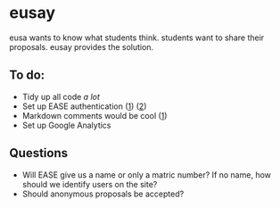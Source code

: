 eusay
=====
eusa wants to know what students think. students want to share their proposals. eusay provides the solution.


To do:
------
* Tidy up all code *a lot*
* Set up EASE authentication ([1][ease1]) ([2][ease2])
* Markdown comments would be cool ([1][django_markdown])
* Set up Google Analytics


Questions
------------
* Will EASE give us a name or only a matric number? If no name, how should we identify users on the site?
* Should anonymous proposals be accepted?


[ease1]: https://www.wiki.ed.ac.uk/display/AuthService/Central+Authorisation+Service+-+Home
[ease2]: https://www.ease.ed.ac.uk/admindocs/
[django_markdown]: https://github.com/klen/django_markdown
